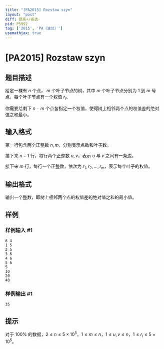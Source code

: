 ```yaml
---
title: "[PA2015] Rozstaw szyn"
layout: "post"
diff: 提高+/省选-
pid: P5992
tag: ['2015', 'PA（波兰）']
usemathjax: true
---
```


# [PA2015] Rozstaw szyn
## 题目描述

给定一棵有 $n$ 个点， $m$ 个叶子节点的树，其中 $m$ 个叶子节点分别为 $1$ 到 $m$ 号点，每个叶子节点有一个权值 $r_i$。

你需要给剩下 $n-m$ 个点各指定一个权值，使得树上相邻两个点的权值差的绝对值之和最小。 
## 输入格式

第一行包含两个正整数 $n,m$，分别表示点数和叶子数。

接下来 $n-1$ 行，每行两个正整数 $u,v$，表示 $u$ 与 $v$ 之间有一条边。

接下来 $m$ 行，每行一个正整数，依次为 $r_1,r_2,...,r_m$，表示每个叶子的权值。
## 输出格式

输出一个整数，即树上相邻两个点的权值差的绝对值之和的最小值。
## 样例

### 样例输入 #1
```
6 4
1 5
2 5
3 6
4 6
5 6
5
10
20
40
```
### 样例输出 #1
```
35
```
## 提示

对于 $100\%$ 的数据，$2\le n\le 5\times 10^5$，$1\le m\le n$，$1\le u,v\le n$，$1\le r_i\le 5\times 10^5$。
